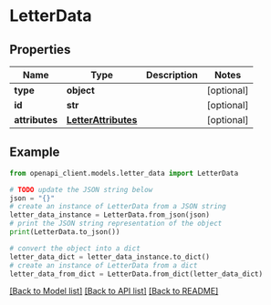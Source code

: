 # LetterData


## Properties

Name | Type | Description | Notes
------------ | ------------- | ------------- | -------------
**type** | **object** |  | [optional] 
**id** | **str** |  | [optional] 
**attributes** | [**LetterAttributes**](LetterAttributes.md) |  | [optional] 

## Example

```python
from openapi_client.models.letter_data import LetterData

# TODO update the JSON string below
json = "{}"
# create an instance of LetterData from a JSON string
letter_data_instance = LetterData.from_json(json)
# print the JSON string representation of the object
print(LetterData.to_json())

# convert the object into a dict
letter_data_dict = letter_data_instance.to_dict()
# create an instance of LetterData from a dict
letter_data_from_dict = LetterData.from_dict(letter_data_dict)
```
[[Back to Model list]](../README.md#documentation-for-models) [[Back to API list]](../README.md#documentation-for-api-endpoints) [[Back to README]](../README.md)


